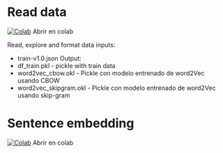# Read data
[![Colab](https://colab.research.google.com/assets/colab-badge.svg)](https://colab.research.google.com/github/Pilo1961/QuestionAnswer_System/blob/master/code/read_data.ipynb) Abrir en colab

Read, explore and format data
inputs:
* train-v1.0.json
Output:
* df_train.pkl - pickle with train data
* word2vec_cbow.okl - Pickle con modelo entrenado de word2Vec usando CBOW
* word2vec_skipgram.okl - Pickle con modelo entrenado de word2Vec usando skip-gram

# Sentence embedding
[![Colab](https://colab.research.google.com/assets/colab-badge.svg)](https://colab.research.google.com/github/Pilo1961/QuestionAnswer_System/blob/master/code/SentenceEncoder.ipynb) Abrir en colab
